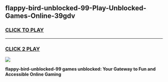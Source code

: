 
## flappy-bird-unblocked-99-Play-Unblocked-Games-Online-39gdv
<h3>
<a href="https://premium76.site?title=flappy-bird-unblocked-99&ref=25A">CLICK TO PLAY</a></h3>
<hr>

<h3>
<a href="https://premium76.site?title=flappy-bird-unblocked-99&ref=25A">CLICK 2 PLAY</a>
  
</h3>

<a href="https://premium76.site?title=flappy-bird-unblocked-99&ref=25A"><img src="https://clearcache.store/games.png"></a>


**flappy-bird-unblocked-99 games unblocked: Your Gateway to Fun and Accessible Online Gaming**
